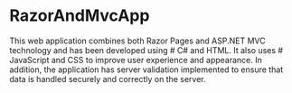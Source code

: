 # RazorAndMvcApp
This web application combines both Razor Pages and ASP.NET MVC technology and has been developed using # C# and HTML. It also uses # JavaScript and CSS to improve user experience and appearance. In addition, the application has server validation implemented to ensure that data is handled securely and correctly on the server.
